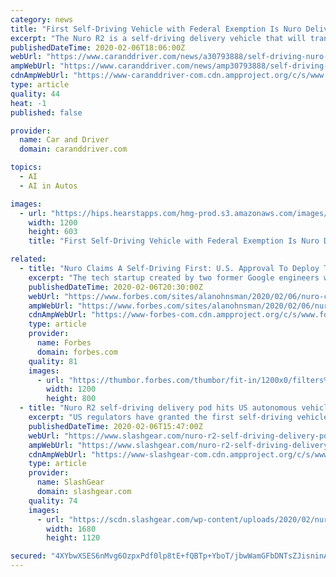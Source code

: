 ```yaml
---
category: news
title: "First Self-Driving Vehicle with Federal Exemption Is Nuro Delivery Pod"
excerpt: "The Nuro R2 is a self-driving delivery vehicle that will transport goods instead of passengers. The vehicle will begin testing on public roads in Houston in the coming weeks. The exemption from NHTSA and the DOT means the vehicle doesn't need a windshield or side mirrors. Autonomous vehicles are more than just robotaxis and long-haul trucking ..."
publishedDateTime: 2020-02-06T18:06:00Z
webUrl: "https://www.caranddriver.com/news/a30793888/self-driving-nuro-r2-federal-exemption/"
ampWebUrl: "https://www.caranddriver.com/news/amp30793888/self-driving-nuro-r2-federal-exemption/"
cdnAmpWebUrl: "https://www-caranddriver-com.cdn.ampproject.org/c/s/www.caranddriver.com/news/amp30793888/self-driving-nuro-r2-federal-exemption/"
type: article
quality: 44
heat: -1
published: false

provider:
  name: Car and Driver
  domain: caranddriver.com

topics:
  - AI
  - AI in Autos

images:
  - url: "https://hips.hearstapps.com/hmg-prod.s3.amazonaws.com/images/nuro-r2-1581004051.jpeg?crop=1.00xw:0.754xh;0,0.238xh&resize=1200:*"
    width: 1200
    height: 603
    title: "First Self-Driving Vehicle with Federal Exemption Is Nuro Delivery Pod"

related:
  - title: "Nuro Claims A Self-Driving First: U.S. Approval To Deploy Toaster-Styled Delivery Bots"
    excerpt: "The tech startup created by two former Google engineers will deploy battery-powered R2 driverless delivery vehicles on public streets–little vans without steering wheels, pedals or side-mirrors"
    publishedDateTime: 2020-02-06T20:30:00Z
    webUrl: "https://www.forbes.com/sites/alanohnsman/2020/02/06/nuro-claims-a-self-driving-first-us-approval-to-deploy-toaster-styled-delivery-bots/"
    ampWebUrl: "https://www.forbes.com/sites/alanohnsman/2020/02/06/nuro-claims-a-self-driving-first-us-approval-to-deploy-toaster-styled-delivery-bots/amp/"
    cdnAmpWebUrl: "https://www-forbes-com.cdn.ampproject.org/c/s/www.forbes.com/sites/alanohnsman/2020/02/06/nuro-claims-a-self-driving-first-us-approval-to-deploy-toaster-styled-delivery-bots/amp/"
    type: article
    provider:
      name: Forbes
      domain: forbes.com
    quality: 81
    images:
      - url: "https://thumbor.forbes.com/thumbor/fit-in/1200x0/filters%3Aformat%28jpg%29/https%3A%2F%2Fspecials-images.forbesimg.com%2Fimageserve%2F5e3c413ba854780006b0a8ad%2F0x0.jpg"
        width: 1200
        height: 800
  - title: "Nuro R2 self-driving delivery pod hits US autonomous vehicle milestone"
    excerpt: "US regulators have granted the first self-driving vehicle exemption, allowing the Nuro R2 to drive autonomously on public streets, though don’t expect to catch a ride in one yourself. The R2 is SoftBank Group-backed Nuro’s driverless delivery vehicle, which the startup hopes will give grocery stores, restaurants, and other retailers a human ..."
    publishedDateTime: 2020-02-06T15:47:00Z
    webUrl: "https://www.slashgear.com/nuro-r2-self-driving-delivery-pod-hits-us-autonomous-vehicle-milestone-06608901/"
    ampWebUrl: "https://www.slashgear.com/nuro-r2-self-driving-delivery-pod-hits-us-autonomous-vehicle-milestone-06608901/amp/"
    cdnAmpWebUrl: "https://www-slashgear-com.cdn.ampproject.org/c/s/www.slashgear.com/nuro-r2-self-driving-delivery-pod-hits-us-autonomous-vehicle-milestone-06608901/amp/"
    type: article
    provider:
      name: SlashGear
      domain: slashgear.com
    quality: 74
    images:
      - url: "https://scdn.slashgear.com/wp-content/uploads/2020/02/nuro-r2-1.jpeg"
        width: 1680
        height: 1120

secured: "4XYbwXSES6nMvg6OzpxPdf0lp8tE+fQBTp+YboT/jbwWamGFbDNTsZJisninAuKzAxAdOSnaq/m9blAy2a3cvkhHxh281rQ1hr1c1+Ybc2aDfjkekBuNPKvq2btUESgNCQ6xc50WJjuGAeHXOZhH1d8FbZOkZ191euV15ta2At5ZENBEBzrewsmJiLUArkG9r9qtAnbZgQteBvhD3+1+LtTF7OJbCyA4P9NUWwXrPsiZT82J14FVAWeAgiSi29ZnzP0or/4MJjTDff6EXmfw0qmzIH0qvXzbNeSjOoxGlv1WJSW3QctnpeD/U5pLQMxF;wAo8HUjSX+9ktznc+Q95WQ=="
---
```


